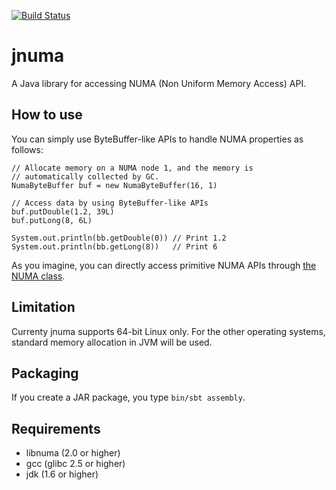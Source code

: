 [![Build Status](https://travis-ci.org/maropu/jnuma.svg?branch=master)](https://travis-ci.org/maropu/jnuma)

jnuma
=========

A Java library for accessing NUMA (Non Uniform Memory Access) API.

## How to use

You can simply use ByteBuffer-like APIs to handle NUMA properties as follows:

```
// Allocate memory on a NUMA node 1, and the memory is
// automatically collected by GC.
NumaByteBuffer buf = new NumaByteBuffer(16, 1)

// Access data by using ByteBuffer-like APIs
buf.putDouble(1.2, 39L)
buf.putLong(8, 6L)

System.out.println(bb.getDouble(0)) // Print 1.2
System.out.println(bb.getLong(8))   // Print 6
```

As you imagine, you can directly access primitive NUMA APIs through
[the NUMA class](./src/main/java/xerial/jnuma/Numa.java).

## Limitation

Currenty jnuma supports 64-bit Linux only.
For the other operating systems, standard memory allocation in JVM will be used.

## Packaging

If you create a JAR package, you type ``bin/sbt assembly``.

## Requirements

* libnuma (2.0 or higher)
* gcc (glibc 2.5 or higher)
* jdk (1.6 or higher)

